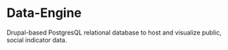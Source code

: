 Data-Engine
===========

Drupal-based PostgresQL relational database to host and visualize public, social indicator data. 